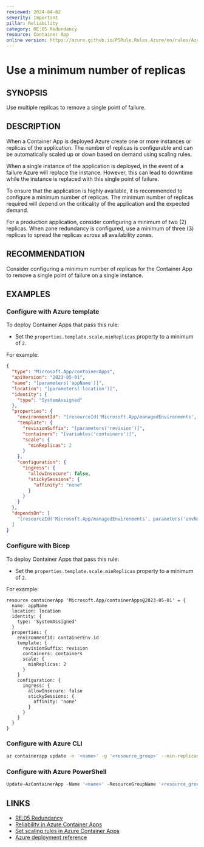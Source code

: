 ```yaml
---
reviewed: 2024-04-02
severity: Important
pillar: Reliability
category: RE:05 Redundancy
resource: Container App
online version: https://azure.github.io/PSRule.Rules.Azure/en/rules/Azure.ContainerApp.MinReplicas/
---
```


# Use a minimum number of replicas

## SYNOPSIS

Use multiple replicas to remove a single point of failure.

## DESCRIPTION

When a Container App is deployed Azure create one or more instances or replicas of the application.
The number of replicas is configurable and can be automatically scaled up or down based on demand using scaling rules.

When a single instance of the application is deployed, in the event of a failure Azure will replace the instance.
However, this can lead to downtime while the instance is replaced with this single point of failure.

To ensure that the application is highly available, it is recommended to configure a minimum number of replicas.
The minimum number of replicas required will depend on the criticality of the application and the expected demand.

For a production application, consider configuring a minimum of two (2) replicas.
When zone redundancy is configured, use a minimum of three (3) replicas to spread the replicas across all availability zones.

## RECOMMENDATION

Consider configuring a minimum number of replicas for the Container App to remove a single point of failure on a single instance.

## EXAMPLES

### Configure with Azure template

To deploy Container Apps that pass this rule:

- Set the `properties.template.scale.minReplicas` property to a minimum of `2`.

For example:

```json
{
  "type": "Microsoft.App/containerApps",
  "apiVersion": "2023-05-01",
  "name": "[parameters('appName')]",
  "location": "[parameters('location')]",
  "identity": {
    "type": "SystemAssigned"
  },
  "properties": {
    "environmentId": "[resourceId('Microsoft.App/managedEnvironments', parameters('envName'))]",
    "template": {
      "revisionSuffix": "[parameters('revision')]",
      "containers": "[variables('containers')]",
      "scale": {
        "minReplicas": 2
      }
    },
    "configuration": {
      "ingress": {
        "allowInsecure": false,
        "stickySessions": {
          "affinity": "none"
        }
      }
    }
  },
  "dependsOn": [
    "[resourceId('Microsoft.App/managedEnvironments', parameters('envName'))]"
  ]
}
```

### Configure with Bicep

To deploy Container Apps that pass this rule:

- Set the `properties.template.scale.minReplicas` property to a minimum of `2`.

For example:

```bicep
resource containerApp 'Microsoft.App/containerApps@2023-05-01' = {
  name: appName
  location: location
  identity: {
    type: 'SystemAssigned'
  }
  properties: {
    environmentId: containerEnv.id
    template: {
      revisionSuffix: revision
      containers: containers
      scale: {
        minReplicas: 2
      }
    }
    configuration: {
      ingress: {
        allowInsecure: false
        stickySessions: {
          affinity: 'none'
        }
      }
    }
  }
}
```

<!-- external:avm avm/res/app/container-app scaleMinReplicas -->

### Configure with Azure CLI

```bash
az containerapp update -n '<name>' -g '<resource_group>' --min-replicas 2 --max-replicas 10
```

### Configure with Azure PowerShell

```powershell
Update-AzContainerApp -Name '<name>' -ResourceGroupName '<resource_group>' -ScaleMinReplica 2 -ScaleMaxReplica 10
```

## LINKS

- [RE:05 Redundancy](https://learn.microsoft.com/azure/well-architected/reliability/redundancy)
- [Reliability in Azure Container Apps](https://learn.microsoft.com/azure/reliability/reliability-azure-container-apps#availability-zone-support)
- [Set scaling rules in Azure Container Apps](https://learn.microsoft.com/azure/container-apps/scale-app)
- [Azure deployment reference](https://learn.microsoft.com/azure/templates/microsoft.app/containerapps)
